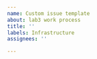 ```yaml
---
name: Custom issue template
about: lab3 work process
title: ''
labels: Infrastructure
assignees: ''

---
```




